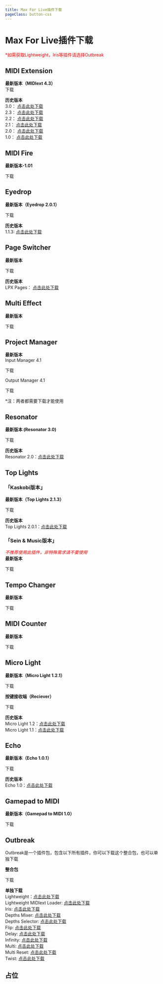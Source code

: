 ```yaml
---
title: Max For Live插件下载
pageClass: button-css
---
```


# Max For Live插件下载
<font color=red>*如需获取Lightweight，Iris等插件请选择Outbreak</font>



## MIDI Extension
**最新版本（MIDIext 4.3）**  
<a-button type="primary" href="https://download.urauto.ltd/files/amxd/midiextension/MIDIext4.3.amxd">下载</a-button>

**历史版本**  
3.0： [点击此处下载](https://download.urauto.ltd/files/amxd/midiextension/MIDIext3.0.amxd)  
2.3： [点击此处下载](https://download.urauto.ltd/files/amxd/midiextension/MIDIext2.3.amxd)  
2.2： [点击此处下载](https://download.urauto.ltd/files/amxd/midiextension/MIDIext2.2.amxd)  
2.1： [点击此处下载](https://download.urauto.ltd/files/amxd/midiextension/MIDIext2.1.amxd)  
2.0： [点击此处下载](https://download.urauto.ltd/files/amxd/midiextension/MIDIext2.0.amxd)  
1.0： [点击此处下载](https://download.urauto.ltd/files/amxd/midiextension/MIDIext1.0.zip)  



## MIDI Fire
**最新版本-1.01**  

<a-button type="primary" href="https://download.urauto.ltd/files/amxd/midifire/LaunchpadLights MIDIFire 1.01.amxd">下载</a-button>  



## Eyedrop
**最新版本（Eyedrop 2.0.1）**  

<a-button type="primary" href="https://download.urauto.ltd/files/amxd/eyedrop/Eyedrop-v2.0.1.amxd">下载</a-button>  


**历史版本**  
1.1.3: [点击此处下载](https://download.urauto.ltd/files/amxd/eyedrop/Eyedrop-v1.1.3.amxd)



## Page Switcher
**最新版本**  

<a-button type="primary" href="https://download.urauto.ltd/files/amxd/pageswitcher/Page-Switcher.amxd">下载</a-button>  


**历史版本**  
LPX Pages： [点击此处下载](https://download.urauto.ltd/files/amxd/pageswitcher/LPX-Pages.amxd)  



## Multi Effect
**最新版本**  

<a-button type="primary" href="https://download.urauto.ltd/files/amxd/multieffect/Multi-Effect.amxd">下载</a-button>  



## Project Manager
**最新版本**  
Input Manager 4.1

<a-button type="primary" href="https://download.urauto.ltd/files/amxd/projectmanager/Input-Manager-v4.1.amxd">下载</a-button>  

Output Manager 4.1  

<a-button type="primary" href="https://download.urauto.ltd/files/amxd/projectmanager/Output-Manager-v4.1.amxd">下载</a-button>  

*注：两者都需要下载才能使用



## Resonator
**最新版本 (Resonator 3.0)**  

<a-button type="primary" href="https://download.urauto.ltd/files/amxd/resonator/Resonator-v3.0.amxd">下载</a-button>  



**历史版本**  
Resonator 2.0：[点击此处下载](https://download.urauto.ltd/files/amxd/resonator/Resonator-v2.0.amxd)


## Top Lights
### 「Kaskobi版本」  
**最新版本（Top Lights 2.1.3）**  

<a-button type="primary" href="https://download.urauto.ltd/files/amxd/toplights/TopLights2.1.3.amxd">下载</a-button>  

**历史版本**  
Top Lights 2.0.1：[点击此处下载](https://download.urauto.ltd/files/amxd/toplights/TopLights-2.0.1.amxd)  

### 「Sein & Music版本」
_<font color="red">不推荐使用此插件，非特殊需求请不要使用</font>_  
**最新版本**   

<a-button type="primary" href="https://download.urauto.ltd/files/amxd/toplights/TopLights-by-Sein-Music.amxd">下载</a-button>    


## Tempo Changer
**最新版本**  

<a-button type="primary" href="https://download.urauto.ltd/files/amxd/tempochanger/Tempo-Changer.amxd">下载</a-button>  


## MIDI Counter
**最新版本**  

<a-button type="primary" href="https://download.urauto.ltd/files/amxd/midicounter/MIDI-Counter.amxd">下载</a-button>  


## Micro Light
**最新版本（Micro Light 1.2.1）**  

<a-button type="primary" href="https://download.urauto.ltd/files/amxd/microlight/MicroLight-v1.2.1.amxd">下载</a-button>  

**按键接收端（Reciever）**  

<a-button type="primary" href="https://download.urauto.ltd/files/amxd/microlight/MicroLight-Reciever.amxd">下载</a-button>  

**历史版本**  
Micro Light 1.2：[点击此处下载](https://download.urauto.ltd/files/amxd/microlight/MicroLight-v1.2.amxd)  
Micro Light 1.1：[点击此处下载](https://download.urauto.ltd/files/amxd/microlight/MicroLight-v1.1.amxd)  


## Echo
**最新版本（Echo 1.0.1）**  

<a-button type="primary" href="https://download.urauto.ltd/files/amxd/echo/Echo-v1.0.1.zip">下载</a-button>  

**历史版本**  
Echo 1.0：[点击此处下载](https://download.urauto.ltd/files/amxd/echo/Echo-v1.0.zip)


## Gamepad to MIDI
**最新版本（Gamepad to MIDI 1.0）**  

<a-button type="primary" href="https://download.urauto.ltd/files/amxd/gamepadtomidi/Gamepad-to-MIDI-v1.0.amxd">下载</a-button>  


## Outbreak
Outbreak是一个插件包，包含以下所有插件，你可以下载这个整合包，也可以单独下载

**整合包**

<a-button type="primary" href="https://download.urauto.ltd/files/outbreak/Outbreak.zip">下载</a-button>  

**单独下载**  
Lightweight：[点击此处下载](https://download.urauto.ltd/files/amxd/lightweight/Lightweight.amxd)  
Lightweight MIDIext Loader: [点击此处下载](https://download.urauto.ltd/files/amxd/lightweight/Lightweight-MIDIext-Loader.amxd)  
Iris: [点击此处下载](https://download.urauto.ltd/files/amxd/iris/Iris.amxd)  
Depths Mixer: [点击此处下载](https://download.urauto.ltd/files/amxd/depths/Depths-Mixer.amxd)  
Depths Selector: [点击此处下载](https://download.urauto.ltd/files/amxd/depths/Depths-Selector.amxd)  
Flip: [点击此处下载](https://download.urauto.ltd/files/amxd/flip/Flip.amxd)  
Delay: [点击此处下载](https://download.urauto.ltd/files/amxd/delay/Delay.amxd)  
Infinity: [点击此处下载](https://download.urauto.ltd/files/amxd/infinity/Infinity.amxd)  
Multi: [点击此处下载](https://download.urauto.ltd/files/amxd/multi/Multi.amxd)  
Multi Reset: [点击此处下载](https://download.urauto.ltd/files/amxd/multi/Multi-Reset.amxd)  
Twist: [点击此处下载](https://download.urauto.ltd/files/amxd/twist/Twist.amxd)  


## 占位